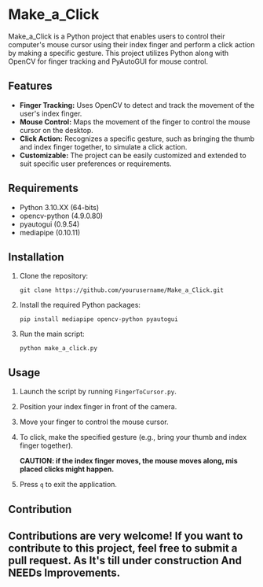# Make_a_Click

Make_a_Click is a Python project that enables users to control their computer's mouse cursor using their index finger and perform a click action by making a specific gesture. This project utilizes Python along with OpenCV for finger tracking and PyAutoGUI for mouse control.

## Features

- **Finger Tracking:** Uses OpenCV to detect and track the movement of the user's index finger.
- **Mouse Control:** Maps the movement of the finger to control the mouse cursor on the desktop.
- **Click Action:** Recognizes a specific gesture, such as bringing the thumb and index finger together, to simulate a click action.
- **Customizable:** The project can be easily customized and extended to suit specific user preferences or requirements.

## Requirements

- Python 3.10.XX (64-bits)
- opencv-python (4.9.0.80)
- pyautogui (0.9.54) 
- mediapipe (0.10.11)

## Installation

1. Clone the repository:

    ```
    git clone https://github.com/yourusername/Make_a_Click.git
    ```

2. Install the required Python packages:

    ```
    pip install mediapipe opencv-python pyautogui
    ```

3. Run the main script:

    ```
    python make_a_click.py
    ```

## Usage

1. Launch the script by running `FingerToCursor.py`.
2. Position your index finger in front of the camera.
3. Move your finger to control the mouse cursor.
4. To click, make the specified gesture (e.g., bring your thumb and index finger together).

   **CAUTION: if the index finger moves, the mouse moves along, mis placed clicks might happen.**
6. Press `q` to exit the application.

## Contribution

Contributions are very welcome! If you want to contribute to this project, feel free to submit a pull request.
As It's till under construction And NEEDs Improvements.
---
